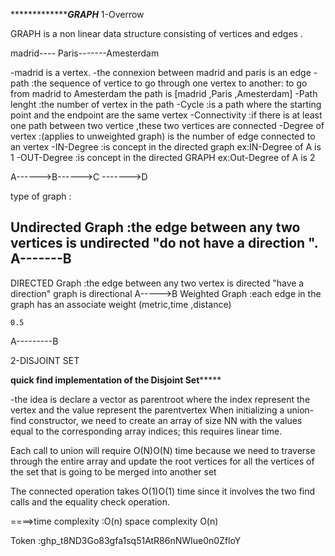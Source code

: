 ********************************GRAPH*******************
1-Overrow 

GRAPH is a  non linear data structure  consisting of vertices and edges  .

madrid---- Paris-------Amesterdam 

-madrid is a vertex.
-the connexion  between madrid and paris is an edge 
-path :the sequence of vertice to go through one vertex to another:
to go  from madrid to Amesterdam the path is [madrid ,Paris ,Amesterdam]
-Path lenght :the number of vertex in the path 
-Cycle :is a path where the starting point and the endpoint are the same vertex 
-Connectivity :if there is at least one path between two vertice ,these two vertices are connected 
-Degree of vertex :(applies to unweighted graph) is the number of edge connected to an vertex
-IN-Degree :is concept in the directed graph ex:IN-Degree of A is 1
-OUT-Degree :is concept in the directed GRAPH ex:Out-Degree of A is 2

A------>B------>C
         ------->D

type of graph : 

Undirected Graph  :the edge between any two vertices is undirected "do not have a direction ".
A-------B
 -------
DIRECTED Graph :the edge between any two vertex is directed "have a direction" graph is directional 
A----->B
Weighted Graph :each edge in the graph has an associate weight (metric,time ,distance)

    0.5
A---------B

2-DISJOINT SET


 ****quick find implementation of the Disjoint Set*********
 

 -the idea is declare a vector as parentroot where the index represent the vertex and the value represent the parentvertex
 When initializing a union-find constructor, we need to create an array of size NN with the values equal to the corresponding array indices; this requires linear time.


 Each call to union will require O(N)O(N) time because we need to traverse through the entire array and update the root vertices for all the vertices of the set that is going to be merged into another set

 The connected operation takes O(1)O(1) time since it involves the two find calls and the equality check operation.

 ====>time complexity :O(n) space complexity O(n)


Token :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
